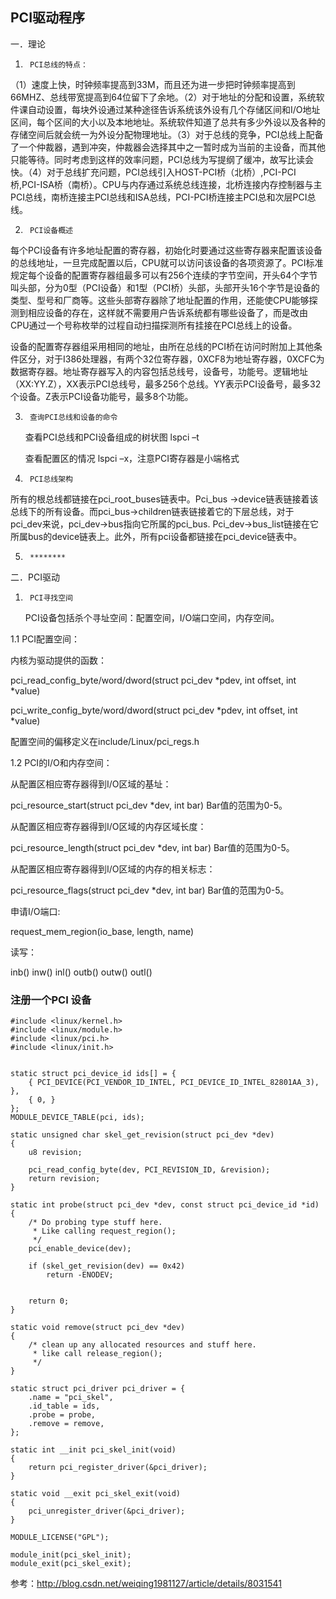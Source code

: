 ## PCI驱动程序

一．理论

1.      PCI总线的特点：

（1）速度上快，时钟频率提高到33M，而且还为进一步把时钟频率提高到66MHZ、总线带宽提高到64位留下了余地。（2）对于地址的分配和设置，系统软件课自动设置，每块外设通过某种途径告诉系统该外设有几个存储区间和I/O地址区间，每个区间的大小以及本地地址。系统软件知道了总共有多少外设以及各种的存储空间后就会统一为外设分配物理地址。（3）对于总线的竞争，PCI总线上配备了一个仲裁器，遇到冲突，仲裁器会选择其中之一暂时成为当前的主设备，而其他只能等待。同时考虑到这样的效率问题，PCI总线为写提纲了缓冲，故写比读会快。（4）对于总线扩充问题，PCI总线引入HOST-PCI桥（北桥）,PCI-PCI桥,PCI-ISA桥（南桥）。CPU与内存通过系统总线连接，北桥连接内存控制器与主PCI总线，南桥连接主PCI总线和ISA总线，PCI-PCI桥连接主PCI总和次层PCI总线。

2.      PCI设备概述

每个PCI设备有许多地址配置的寄存器，初始化时要通过这些寄存器来配置该设备的总线地址，一旦完成配置以后，CPU就可以访问该设备的各项资源了。PCI标准规定每个设备的配置寄存器组最多可以有256个连续的字节空间，开头64个字节叫头部，分为0型（PCI设备）和1型（PCI桥）头部，头部开头16个字节是设备的类型、型号和厂商等。这些头部寄存器除了地址配置的作用，还能使CPU能够探测到相应设备的存在，这样就不需要用户告诉系统都有哪些设备了，而是改由CPU通过一个号称枚举的过程自动扫描探测所有挂接在PCI总线上的设备。

设备的配置寄存器组采用相同的地址，由所在总线的PCI桥在访问时附加上其他条件区分，对于I386处理器，有两个32位寄存器，0XCF8为地址寄存器，0XCFC为数据寄存器。地址寄存器写入的内容包括总线号，设备号，功能号。逻辑地址（XX:YY.Z），XX表示PCI总线号，最多256个总线。YY表示PCI设备号，最多32个设备。Z表示PCI设备功能号，最多8个功能。

3.      查询PCI总线和设备的命令

     查看PCI总线和PCI设备组成的树状图 lspci –t        

     查看配置区的情况 lspci –x，注意PCI寄存器是小端格式

4.      PCI总线架构

所有的根总线都链接在pci_root_buses链表中。Pci_bus ->device链表链接着该总线下的所有设备。而pci_bus->children链表链接着它的下层总线，对于pci_dev来说，pci_dev->bus指向它所属的pci_bus. Pci_dev->bus_list链接在它所属bus的device链表上。此外，所有pci设备都链接在pci_device链表中。

5.      ********

二．PCI驱动

1.      PCI寻找空间

   PCI设备包括杀个寻址空间：配置空间，I/O端口空间，内存空间。

1.1 PCI配置空间：

内核为驱动提供的函数：

pci_read_config_byte/word/dword(struct pci_dev *pdev, int offset, int *value)

pci_write_config_byte/word/dword(struct pci_dev *pdev, int offset, int *value)

配置空间的偏移定义在include/Linux/pci_regs.h

1.2 PCI的I/O和内存空间：

从配置区相应寄存器得到I/O区域的基址：

pci_resource_start(struct pci_dev *dev,  int bar)    Bar值的范围为0-5。

从配置区相应寄存器得到I/O区域的内存区域长度：

pci_resource_length(struct pci_dev *dev,  int bar)    Bar值的范围为0-5。

从配置区相应寄存器得到I/O区域的内存的相关标志：

pci_resource_flags(struct pci_dev *dev,  int bar)    Bar值的范围为0-5。

申请I/O端口:

request_mem_region(io_base, length, name)

读写：

inb()  inw()  inl()   outb()     outw()  outl()

### 注册一个PCI 设备

```
#include <linux/kernel.h>
#include <linux/module.h>
#include <linux/pci.h>
#include <linux/init.h>


static struct pci_device_id ids[] = {
	{ PCI_DEVICE(PCI_VENDOR_ID_INTEL, PCI_DEVICE_ID_INTEL_82801AA_3), },
	{ 0, }
};
MODULE_DEVICE_TABLE(pci, ids);

static unsigned char skel_get_revision(struct pci_dev *dev)
{
	u8 revision;

	pci_read_config_byte(dev, PCI_REVISION_ID, &revision);
	return revision;
}

static int probe(struct pci_dev *dev, const struct pci_device_id *id)
{
	/* Do probing type stuff here.  
	 * Like calling request_region();
	 */
	pci_enable_device(dev);
	
	if (skel_get_revision(dev) == 0x42)
		return -ENODEV;


	return 0;
}

static void remove(struct pci_dev *dev)
{
	/* clean up any allocated resources and stuff here.
	 * like call release_region();
	 */
}

static struct pci_driver pci_driver = {
	.name = "pci_skel",
	.id_table = ids,
	.probe = probe,
	.remove = remove,
};

static int __init pci_skel_init(void)
{
	return pci_register_driver(&pci_driver);
}

static void __exit pci_skel_exit(void)
{
	pci_unregister_driver(&pci_driver);
}

MODULE_LICENSE("GPL");

module_init(pci_skel_init);
module_exit(pci_skel_exit);

```

参考：http://blog.csdn.net/weiqing1981127/article/details/8031541
